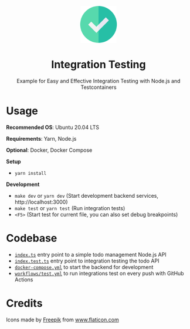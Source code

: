 <div align="center">
  <a href="https://github.com/flolu/auth">
    <img width="100px" height="auto" src="./.github/check.png" />
  </a>
  <br>
  <h1>Integration Testing</h1>
  <p>Example for Easy and Effective Integration Testing with Node.js and Testcontainers</p>
  <!-- <a href="https://youtu.be/XXX">
    <img width="320px" height="180px" src="https://img.youtube.com/vi/XXX/mqdefault.jpg" style="border-radius: 1rem;" />
    <p>Watch the YouTube Tutorial</p>
  </a> -->
</div>

# Usage

**Recommended OS**: Ubuntu 20.04 LTS

**Requirements**: Yarn, Node.js

**Optional**: Docker, Docker Compose

**Setup**

- `yarn install`

**Development**

- `make dev` or `yarn dev` (Start development backend services, http://localhost:3000)
- `make test` or `yarn test` (Run integration tests)
- `<F5>` (Start test for current file, you can also set debug breakpoints)

# Codebase

- [`index.ts`](index.ts) entry point to a simple todo management Node.js API
- [`index.test.ts`](index.test.ts) entry point to integration testing the todo API
- [`docker-compose.yml`](docker-compose.yml) to start the backend for development
- [`workflows/test.yml`](.github/workflows/test.yml) to run integrations test on every push with GitHub Actions

# Credits

<div>Icons made by <a href="https://www.freepik.com" title="Freepik">Freepik</a> from <a href="https://www.flaticon.com/" title="Flaticon">www.flaticon.com</a></div>
